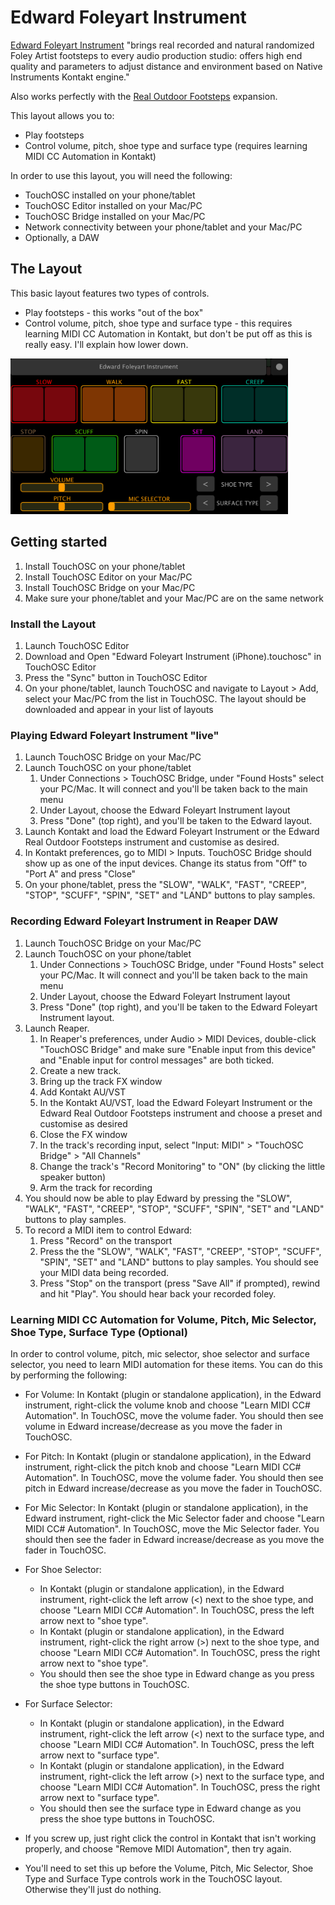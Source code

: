 # Edward Foleyart Instrument

[Edward Foleyart Instrument](https://tovusound.com/shop/edward-foley-artist-instrument/) "brings real recorded and natural randomized Foley Artist footsteps to every audio production studio: offers high end quality and parameters to adjust distance and environment based on Native Instruments Kontakt engine."

Also works perfectly with the [Real Outdoor Footsteps](https://tovusound.com/shop/real-outdoor-footsteps-efi/) expansion.

This layout allows you to:
* Play footsteps
* Control volume, pitch, shoe type and surface type (requires learning MIDI CC Automation in Kontakt)

In order to use this layout, you will need the following:
* TouchOSC installed on your phone/tablet
* TouchOSC Editor installed on your Mac/PC
* TouchOSC Bridge installed on your Mac/PC
* Network connectivity between your phone/tablet and your Mac/PC
* Optionally, a DAW



## The Layout
This basic layout features two types of controls.
* Play footsteps - this works "out of the box"
* Control volume, pitch, shoe type and surface type - this requires learning MIDI CC Automation in Kontakt, but don't be put off as this is really easy. I'll explain how lower down.

<img src="https://github.com/mikenye/TouchOSC-Layouts/raw/master/Edward%20Foleyart%20Instrument/img/Layout.png" alt="Edward Foley Art (iPhone) Layout Image" width=444px>



## Getting started
1. Install TouchOSC on your phone/tablet
1. Install TouchOSC Editor on your Mac/PC
1. Install TouchOSC Bridge on your Mac/PC
1. Make sure your phone/tablet and your Mac/PC are on the same network


### Install the Layout
1. Launch TouchOSC Editor
1. Download and Open "Edward Foleyart Instrument (iPhone).touchosc" in TouchOSC Editor
1. Press the "Sync" button in TouchOSC Editor
1. On your phone/tablet, launch TouchOSC and navigate to Layout > Add, select your Mac/PC from the list in TouchOSC. The layout should be downloaded and appear in your list of layouts


### Playing Edward Foleyart Instrument "live"
1. Launch TouchOSC Bridge on your Mac/PC
1. Launch TouchOSC on your phone/tablet
    1. Under Connections > TouchOSC Bridge, under "Found Hosts" select your PC/Mac. It will connect and you'll be taken back to the main menu
    1. Under Layout, choose the Edward Foleyart Instrument layout
    1. Press "Done" (top right), and you'll be taken to the Edward layout.
1. Launch Kontakt and load the Edward Foleyart Instrument or the Edward Real Outdoor Footsteps instrument and customise as desired.
1. In Kontakt preferences, go to MIDI > Inputs. TouchOSC Bridge should show up as one of the input devices. Change its status from "Off" to "Port A" and press "Close"
1. On your phone/tablet, press the "SLOW", "WALK", "FAST", "CREEP", "STOP", "SCUFF", "SPIN", "SET" and "LAND" buttons to play samples.


### Recording Edward Foleyart Instrument in Reaper DAW
1. Launch TouchOSC Bridge on your Mac/PC
1. Launch TouchOSC on your phone/tablet
    1. Under Connections > TouchOSC Bridge, under "Found Hosts" select your PC/Mac. It will connect and you'll be taken back to the main menu
    1. Under Layout, choose the Edward Foleyart Instrument layout
    1. Press "Done" (top right), and you'll be taken to the Edward Foleyart Instrument layout.
1. Launch Reaper.
    1. In Reaper's preferences, under Audio > MIDI Devices, double-click "TouchOSC Bridge" and make sure "Enable input from this device" and "Enable input for control messages" are both ticked.
    1. Create a new track.
    1. Bring up the track FX window
     1. Add Kontakt AU/VST
      1. In the Kontakt AU/VST, load the Edward Foleyart Instrument or the Edward Real Outdoor Footsteps instrument and choose a preset and customise as desired
      1. Close the FX window
    1. In the track's recording input, select "Input: MIDI" > "TouchOSC Bridge" > "All Channels"
    1. Change the track's "Record Monitoring" to "ON" (by clicking the little speaker button)
    1. Arm the track for recording
1. You should now be able to play Edward by pressing the "SLOW", "WALK", "FAST", "CREEP", "STOP", "SCUFF", "SPIN", "SET" and "LAND" buttons to play samples.
1. To record a MIDI item to control Edward:
    1. Press "Record" on the transport
    1. Press the the "SLOW", "WALK", "FAST", "CREEP", "STOP", "SCUFF", "SPIN", "SET" and "LAND" buttons to play samples. You should see your MIDI data being recorded.
    1. Press "Stop" on the transport (press "Save All" if prompted), rewind and hit "Play". You should hear back your recorded foley.

### Learning MIDI CC Automation for Volume, Pitch, Mic Selector, Shoe Type, Surface Type (Optional)

In order to control volume, pitch, mic selector, shoe selector and surface selector, you need to learn MIDI automation for these items. You can do this by performing the following:

* For Volume: In Kontakt (plugin or standalone application), in the Edward instrument, right-click the volume knob and choose "Learn MIDI CC# Automation". In TouchOSC, move the volume fader. You should then see volume in Edward increase/decrease as you move the fader in TouchOSC.

* For Pitch: In Kontakt (plugin or standalone application), in the Edward instrument, right-click the pitch knob and choose "Learn MIDI CC# Automation". In TouchOSC, move the volume fader. You should then see pitch in Edward increase/decrease as you move the fader in TouchOSC.

* For Mic Selector: In Kontakt (plugin or standalone application), in the Edward instrument, right-click the Mic Selector fader and choose "Learn MIDI CC# Automation". In TouchOSC, move the Mic Selector fader. You should then see the fader in Edward increase/decrease as you move the fader in TouchOSC.

* For Shoe Selector: 
    * In Kontakt (plugin or standalone application), in the Edward instrument, right-click the left arrow (<) next to the shoe type, and choose "Learn MIDI CC# Automation". In TouchOSC, press the left arrow next to "shoe type".
    * In Kontakt (plugin or standalone application), in the Edward instrument, right-click the right arrow (>) next to the shoe type, and choose "Learn MIDI CC# Automation". In TouchOSC, press the right arrow next to "shoe type".
    * You should then see the shoe type in Edward change as you press the shoe type buttons in TouchOSC.

* For Surface Selector: 
    * In Kontakt (plugin or standalone application), in the Edward instrument, right-click the left arrow (<) next to the surface type, and choose "Learn MIDI CC# Automation". In TouchOSC, press the left arrow next to "surface type".
    * In Kontakt (plugin or standalone application), in the Edward instrument, right-click the left arrow (>) next to the surface type, and choose "Learn MIDI CC# Automation". In TouchOSC, press the right arrow next to "surface type".
    * You should then see the surface type in Edward change as you press the shoe type buttons in TouchOSC.

* If you screw up, just right click the control in Kontakt that isn't working properly, and choose "Remove MIDI Automation", then try again.

* You'll need to set this up before the Volume, Pitch, Mic Selector, Shoe Type and Surface Type controls work in the TouchOSC layout. Otherwise they'll just do nothing.

